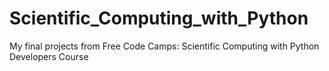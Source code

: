# Scientific_Computing_with_Python
My final projects from Free Code Camps: Scientific Computing with Python Developers Course
